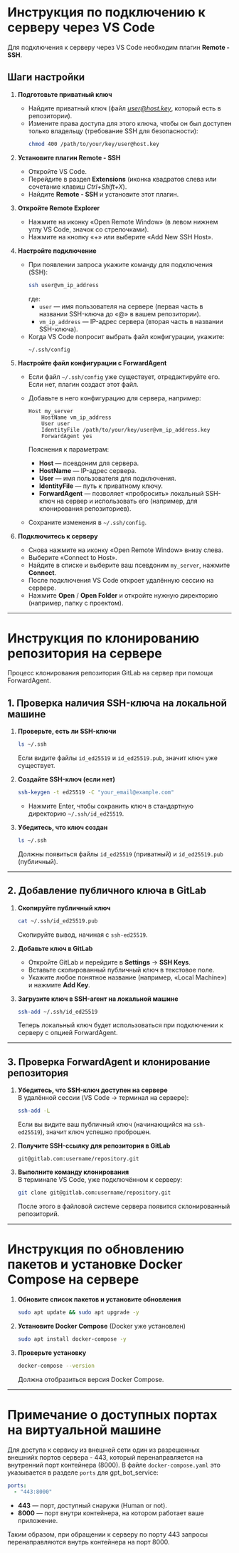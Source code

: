 # Инструкция по подключению к серверу через VS Code

Для подключения к серверу через VS Code необходим плагин **Remote - SSH**.

## Шаги настройки

1. **Подготовьте приватный ключ**  
   - Найдите приватный ключ (файл *user@host.key*, который есть в репозитории).  
   - Измените права доступа для этого ключа, чтобы он был доступен только владельцу (требование SSH для безопасности):
     ```bash
     chmod 400 /path/to/your/key/user@host.key
     ```
   
2. **Установите плагин Remote - SSH**  
   - Откройте VS Code.  
   - Перейдите в раздел **Extensions** (иконка квадратов слева или сочетание клавиш *Ctrl+Shift+X*).  
   - Найдите **Remote - SSH** и установите этот плагин.

3. **Откройте Remote Explorer**  
   - Нажмите на иконку «Open Remote Window» (в левом нижнем углу VS Code, значок со стрелочками).  
   - Нажмите на кнопку «+» или выберите «Add New SSH Host».

4. **Настройте подключение**  
   - При появлении запроса укажите команду для подключения (SSH):
     ```bash
     ssh user@vm_ip_address
     ```
     где:
     - `user` — имя пользователя на сервере (первая часть в названии SSH-ключа до «@» в вашем репозитории).
     - `vm_ip_address` — IP-адрес сервера (вторая часть в названии SSH-ключа).
   - Когда VS Code попросит выбрать файл конфигурации, укажите:
     ```
     ~/.ssh/config
     ```

5. **Настройте файл конфигурации с ForwardAgent**  
   - Если файл `~/.ssh/config` уже существует, отредактируйте его. Если нет, плагин создаст этот файл.  
   - Добавьте в него конфигурацию для сервера, например:
     ```
     Host my_server
         HostName vm_ip_address
         User user
         IdentityFile /path/to/your/key/user@vm_ip_address.key
         ForwardAgent yes
     ```
     Пояснения к параметрам:
     - **Host** — псевдоним для сервера.
     - **HostName** — IP-адрес сервера.
     - **User** — имя пользователя для подключения.
     - **IdentityFile** — путь к приватному ключу.
     - **ForwardAgent** — позволяет «пробросить» локальный SSH-ключ на сервер и использовать его (например, для клонирования репозиториев).

   - Сохраните изменения в `~/.ssh/config`.

6. **Подключитесь к серверу**  
   - Снова нажмите на иконку «Open Remote Window» внизу слева.
   - Выберите «Connect to Host».
   - Найдите в списке и выберите ваш псевдоним `my_server`, нажмите **Connect**.
   - После подключения VS Code откроет удалённую сессию на сервере.
   - Нажмите **Open** / **Open Folder** и откройте нужную директорию (например, папку с проектом).

---

# Инструкция по клонированию репозитория на сервере

Процесс клонирования репозитория GitLab на сервер при помощи ForwardAgent.

## 1. Проверка наличия SSH-ключа на локальной машине

1. **Проверьте, есть ли SSH-ключи**  
   ```bash
   ls ~/.ssh
   ```
   Если видите файлы `id_ed25519` и `id_ed25519.pub`, значит ключ уже существует.

2. **Создайте SSH-ключ (если нет)**  
   ```bash
   ssh-keygen -t ed25519 -C "your_email@example.com"
   ```
   - Нажмите Enter, чтобы сохранить ключ в стандартную директорию `~/.ssh/id_ed25519`.

3. **Убедитесь, что ключ создан**  
   ```bash
   ls ~/.ssh
   ```
   Должны появиться файлы `id_ed25519` (приватный) и `id_ed25519.pub` (публичный).

---

## 2. Добавление публичного ключа в GitLab

1. **Скопируйте публичный ключ**  
   ```bash
   cat ~/.ssh/id_ed25519.pub
   ```
   Скопируйте вывод, начиная с `ssh-ed25519`.

2. **Добавьте ключ в GitLab**  
   - Откройте GitLab и перейдите в **Settings** → **SSH Keys**.  
   - Вставьте скопированный публичный ключ в текстовое поле.  
   - Укажите любое понятное название (например, «Local Machine») и нажмите **Add Key**.

3. **Загрузите ключ в SSH-агент на локальной машине**  
   ```bash
   ssh-add ~/.ssh/id_ed25519
   ```
   Теперь локальный ключ будет использоваться при подключении к серверу с опцией ForwardAgent.

---

## 3. Проверка ForwardAgent и клонирование репозитория

1. **Убедитесь, что SSH-ключ доступен на сервере**  
   В удалённой сессии (VS Code → терминал на сервере):
   ```bash
   ssh-add -L
   ```
   Если вы видите ваш публичный ключ (начинающийся на `ssh-ed25519`), значит ключ успешно проброшен.

2. **Получите SSH-ссылку для репозитория в GitLab**  

   ```
   git@gitlab.com:username/repository.git
   ```

3. **Выполните команду клонирования**  
   В терминале VS Code, уже подключённом к серверу:
   ```bash
   git clone git@gitlab.com:username/repository.git
   ```
   После этого в файловой системе сервера появится склонированный репозиторий.

---

# Инструкция по обновлению пакетов и установке Docker Compose на сервере

1. **Обновите список пакетов и установите обновления**  
   ```bash
   sudo apt update && sudo apt upgrade -y
   ```

2. **Установите Docker Compose** (Docker уже установлен)  
   ```bash
   sudo apt install docker-compose -y
   ```

3. **Проверьте установку**  
   ```bash
   docker-compose --version
   ```
   Должна отобразиться версия Docker Compose.

---

# Примечание о доступных портах на виртуальной машине

Для доступа к сервису из внешней сети один из разрешенных внешнийх портов сервера - 443, который перенаправляется на внутренний порт контейнера (8000). В файле `docker-compose.yaml` это указывается в разделе `ports` для  gpt_bot_service:

```yaml
ports:
  - "443:8000"
```

- **443** — порт, доступный снаружи (Human or not).  
- **8000** — порт внутри контейнера, на котором работает ваше приложение.  

Таким образом, при обращении к серверу по порту 443 запросы перенаправляются внутрь контейнера на порт 8000.
